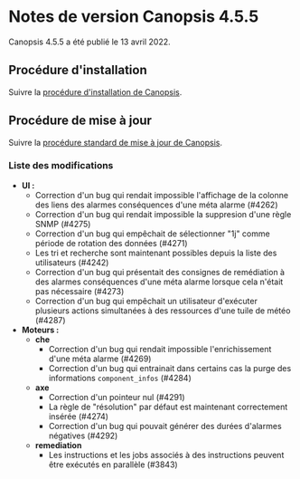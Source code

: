 # Notes de version Canopsis 4.5.5

Canopsis 4.5.5 a été publié le 13 avril 2022.

## Procédure d'installation

Suivre la [procédure d'installation de Canopsis](../guide-administration/installation/index.md).

## Procédure de mise à jour

Suivre la [procédure standard de mise à jour de Canopsis](../guide-administration/mise-a-jour/index.md).

### Liste des modifications

*  **UI :**
    * Correction d'un bug qui rendait impossible l'affichage de la colonne des liens des alarmes conséquences d'une méta alarme (#4262)
    * Correction d'un bug qui rendait impossible la suppresion d'une règle SNMP (#4275)
    * Correction d'un bug qui empêchait de sélectionner "1j" comme période de rotation des données (#4271)
    * Les tri et recherche sont maintenant possibles depuis la liste des utilisateurs (#4242)
    * Correction d'un bug qui présentait des consignes de remédiation à des alarmes conséquences d'une méta alarme lorsque cela n'était pas nécessaire (#4273)
    * Correction d'un bug qui empêchait un utilisateur d'exécuter plusieurs actions simultanées à des ressources d'une tuile de météo (#4287)
*  **Moteurs :**
    * **che**
        * Correction d'un bug qui rendait impossible l'enrichissement d'une méta alarme (#4269)
        * Correction d'un bug qui entrainait dans certains cas la purge des informations `component_infos` (#4284)
    * **axe**
        * Correction d'un pointeur nul (#4291)
        * La règle de "résolution" par défaut est maintenant correctement insérée (#4274)
        * Correction d'un bug qui pouvait générer des durées d'alarmes négatives (#4292)
    * **remediation**
        * Les instructions et les jobs associés à des instructions peuvent être exécutés en parallèle (#3843)
